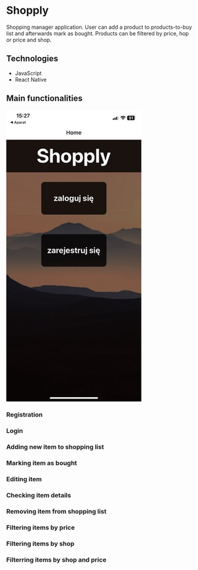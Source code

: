 # Shopply
Shopping manager application. User can add a product to products-to-buy list and afterwards mark as bought. Products can be filtered by price, hop or price and shop.

## Technologies
* JavaScript
* React Native

## Main functionalities
![](./assets/readme/home.jpeg)
### Registration
### Login
### Adding new item to shopping list
### Marking item as bought
### Editing item
### Checking item details
### Removing item from shopping list
### Filtering items by price
### Filtering items by shop
### Filterring items by shop and price